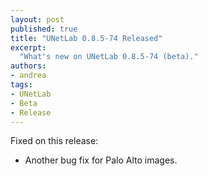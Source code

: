 ```yaml
---
layout: post
published: true
title: "UNetLab 0.8.5-74 Released"
excerpt:
  "What's new on UNetLab 0.8.5-74 (beta)."
authors:
- andrea
tags:
- UNetLab
- Beta
- Release
---
```

Fixed on this release:

* Another bug fix for Palo Alto images.
